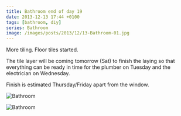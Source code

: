 ```yaml
---
title: Bathroom end of day 19
date: 2013-12-13 17:44 +0100
tags: [bathroom, diy]
series: Bathroom
image: /images/posts/2013/12/13-Bathroom-01.jpg
---
```


More tiling. Floor tiles started.

The tile layer will be coming tomorrow (Sat) to finish the laying so that everything can be ready in time for the plumber on Tuesday and the electrician on Wednesday.

Finish is estimated Thursday/Friday apart from the window.

![Bathroom](/images/posts/2013/12/13-Bathroom-01.jpg)

![Bathroom](/images/posts/2013/12/13-Bathroom-02.jpg)
